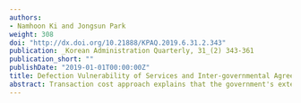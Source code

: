 ```yaml
---
authors:
- Namhoon Ki and Jongsun Park
weight: 308
doi: "http://dx.doi.org/10.21888/KPAQ.2019.6.31.2.343"
publication: _Korean Administration Quarterly, 31_(2) 343-361
publication_short: ""
publishDate: "2019-01-01T00:00:00Z"
title: Defection Vulnerability of Services and Inter-governmental Agreement for Public Service Delivery
abstract: Transaction cost approach explains that the government's external service production mechanism is determined by two chracteristics of goods and services, asset specificity and measurability. Previous studies have treated each transaction cost characteristic as distinctive determining factors for dependency and defection risks, which eventually affect governments' preferences of public service production mechanism betwen external and internal productions. However, this study argues that both measures can better capture the nature of transaction risks government should run when those are combined.
---
```





